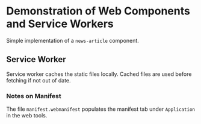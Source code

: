 # Demonstration of Web Components and Service Workers
Simple implementation of a `news-article` component.

## Service Worker
Service worker caches the static files locally. Cached files are used before fetching if not out of date.

### Notes on Manifest
The file `manifest.webmanifest` populates the manifest tab under `Application` in the web tools.
